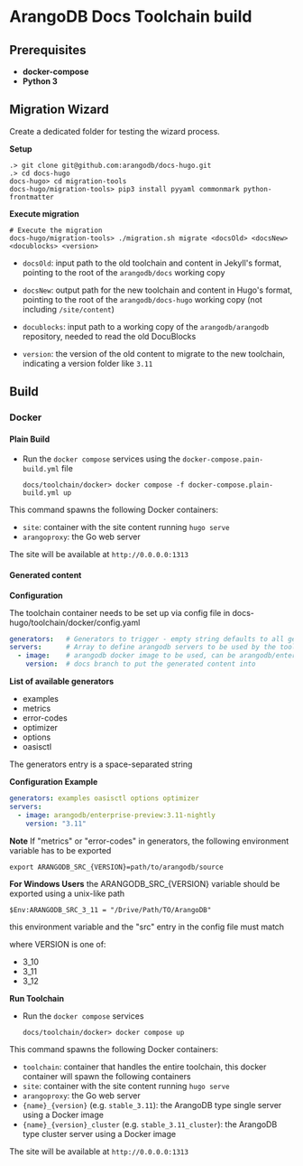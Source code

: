 # ArangoDB Docs Toolchain build

## Prerequisites

- **docker-compose**
- **Python 3**

## Migration Wizard

Create a dedicated folder for testing the wizard process.

**Setup**

```shell
.> git clone git@github.com:arangodb/docs-hugo.git
.> cd docs-hugo
docs-hugo> cd migration-tools
docs-hugo/migration-tools> pip3 install pyyaml commonmark python-frontmatter
```

**Execute migration**

```shell
# Execute the migration
docs-hugo/migration-tools> ./migration.sh migrate <docsOld> <docsNew> <docublocks> <version>
```

- `docsOld`: input path to the old toolchain and content in Jekyll's format,
  pointing to the root of the `arangodb/docs` working copy

- `docsNew`: output path for the new toolchain and content in Hugo's format,
  pointing to the root of the `arangodb/docs-hugo` working copy
  (not including `/site/content`)

- `docublocks`: input path to a working copy of the `arangodb/arangodb`
  repository, needed to read the old DocuBlocks

- `version`: the version of the old content to migrate to the new toolchain,
  indicating a version folder like `3.11`

## Build

### Docker

#### Plain Build

- Run the `docker compose` services using the `docker-compose.pain-build.yml` file

  ```shell
  docs/toolchain/docker> docker compose -f docker-compose.plain-build.yml up
  ```

This command spawns the following Docker containers:

- `site`: container with the site content running `hugo serve`
- `arangoproxy`: the Go web server

The site will be available at `http://0.0.0.0:1313`


#### Generated content

**Configuration**

The toolchain container needs to be set up via config file in docs-hugo/toolchain/docker/config.yaml

```yaml
generators:   # Generators to trigger - empty string defaults to all generators
servers:      # Array to define arangodb servers to be used by the toolchain
  - image:    # arangodb docker image to be used, can be arangodb/enterprise-preview:... or a branch name
    version:  # docs branch to put the generated content into
```

**List of available generators**
- examples
- metrics
- error-codes
- optimizer
- options
- oasisctl

The generators entry is a space-separated string

**Configuration Example**

```yaml
generators: examples oasisctl options optimizer
servers:
  - image: arangodb/enterprise-preview:3.11-nightly
    version: "3.11"
```

**Note**
If "metrics" or "error-codes" in generators, the following environment variable has to be exported
```shell
export ARANGODB_SRC_{VERSION}=path/to/arangodb/source
```
**For Windows Users**
the ARANGODB_SRC_{VERSION} variable should be exported using a unix-like path
```shell
$Env:ARANGODB_SRC_3_11 = "/Drive/Path/TO/ArangoDB"
```

this environment variable and the "src" entry in the config file must match

where VERSION is one of:
- 3_10
- 3_11
- 3_12

**Run Toolchain**


- Run the `docker compose` services

  ```shell
  docs/toolchain/docker> docker compose up
  ```

This command spawns the following Docker containers:

- `toolchain`: container that handles the entire toolchain, this docker container will spawn the following containers
- `site`: container with the site content running `hugo serve`
- `arangoproxy`: the Go web server
- `{name}_{version}` (e.g. `stable_3.11`): the ArangoDB type single server using a Docker image
- `{name}_{version}_cluster` (e.g. `stable_3.11_cluster`): the ArangoDB type cluster server using a Docker image


The site will be available at `http://0.0.0.0:1313`





<!-- ### No Docker

- Build and start the _arangoproxy_ web server

  ```shell
  toolchain/arangoproxy/cmd> go build -o arangoproxy
  toolchain/arangoproxy/cmd> ./arangoproxy {flags}
  ```
- Launch the hugo build command

  ```shell
  docs-hugo/site> hugo
  ```

The static HTML is placed under `site/public/`.

For development purpose, it is suggested to use the `hugo serve` command for
hot-reload on changes. The runtime server is available at `http://localhost:1313/`. -->

